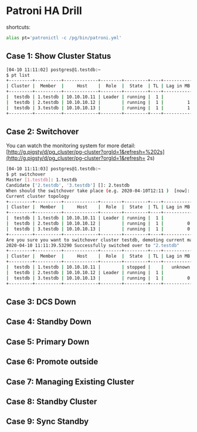 # Patroni HA Drill

shortcuts:

```bash
alias pt='patronictl -c /pg/bin/patroni.yml'
```



## Case 1:  Show Cluster Status

```bash
[04-10 11:11:02] postgres@1.testdb:~
$ pt list
+---------+----------+-------------+--------+---------+----+-----------+
| Cluster |  Member  |     Host    |  Role  |  State  | TL | Lag in MB |
+---------+----------+-------------+--------+---------+----+-----------+
|  testdb | 1.testdb | 10.10.10.11 | Leader | running |  1 |           |
|  testdb | 2.testdb | 10.10.10.12 |        | running |  1 |         1 |
|  testdb | 3.testdb | 10.10.10.13 |        | running |  1 |         1 |
+---------+----------+-------------+--------+---------+----+-----------+
```



## Case 2: Switchover

You can watch the monitoring system for more detail: [http://g.pigsty/d/pg_cluster/pg-cluster?orgId=1&refresh=%202s](http://g.pigsty/d/pg_cluster/pg-cluster?orgId=1&refresh= 2s)

```bash
[04-10 11:11:03] postgres@1.testdb:~
$ pt switchover
Master [1.testdb]: 1.testdb
Candidate ['2.testdb', '3.testdb'] []: 2.testdb
When should the switchover take place (e.g. 2020-04-10T12:11 )  [now]: now
Current cluster topology
+---------+----------+-------------+--------+---------+----+-----------+
| Cluster |  Member  |     Host    |  Role  |  State  | TL | Lag in MB |
+---------+----------+-------------+--------+---------+----+-----------+
|  testdb | 1.testdb | 10.10.10.11 | Leader | running |  1 |           |
|  testdb | 2.testdb | 10.10.10.12 |        | running |  1 |         0 |
|  testdb | 3.testdb | 10.10.10.13 |        | running |  1 |         0 |
+---------+----------+-------------+--------+---------+----+-----------+
Are you sure you want to switchover cluster testdb, demoting current master 1.testdb? [y/N]: y
2020-04-10 11:11:39.53290 Successfully switched over to "2.testdb"
+---------+----------+-------------+--------+---------+----+-----------+
| Cluster |  Member  |     Host    |  Role  |  State  | TL | Lag in MB |
+---------+----------+-------------+--------+---------+----+-----------+
|  testdb | 1.testdb | 10.10.10.11 |        | stopped |    |   unknown |
|  testdb | 2.testdb | 10.10.10.12 | Leader | running |  1 |           |
|  testdb | 3.testdb | 10.10.10.13 |        | running |  1 |         0 |
+---------+----------+-------------+--------+---------+----+-----------+
```



## Case 3: DCS Down



## Case 4: Standby Down



## Case 5: Primary Down



## Case 6: Promote outside



## Case 7: Managing Existing Cluster



## Case 8: Standby Cluster



## Case 9: Sync Standby